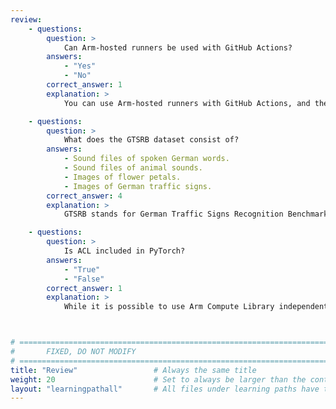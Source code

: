 ```yaml
---
review:
    - questions:
        question: >
            Can Arm-hosted runners be used with GitHub Actions?
        answers:
            - "Yes"
            - "No"
        correct_answer: 1
        explanation: >
            You can use Arm-hosted runners with GitHub Actions, and they are available for both Linux and Windows.

    - questions:
        question: >
            What does the GTSRB dataset consist of?
        answers:
            - Sound files of spoken German words.
            - Sound files of animal sounds.
            - Images of flower petals.
            - Images of German traffic signs.
        correct_answer: 4
        explanation: >
            GTSRB stands for German Traffic Signs Recognition Benchmark, and the dataset consists of images of German traffic signs.

    - questions:
        question: >
            Is ACL included in PyTorch?
        answers:
            - "True"
            - "False"
        correct_answer: 1
        explanation: >
            While it is possible to use Arm Compute Library independently, the optimized kernels are built into PyTorch through the oneDNN backend.



# ================================================================================
#       FIXED, DO NOT MODIFY
# ================================================================================
title: "Review"                 # Always the same title
weight: 20                      # Set to always be larger than the content in this path
layout: "learningpathall"       # All files under learning paths have this same wrapper
---
```

